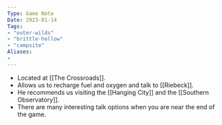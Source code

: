 ```yaml
---
Type: Game Note
Date: 2023-01-14
Tags:
- "outer-wilds"
- "brittle-hollow"
- "campsite"
Aliases:
- 
---
```

- Located at [[The Crossroads]].
- Allows us to recharge fuel and oxygen and talk to [[Riebeck]].
- He recommends us visiting the [[Hanging City]] and the [[Southern Observatory]].
- There are many interesting talk options when you are near the end of the game.
